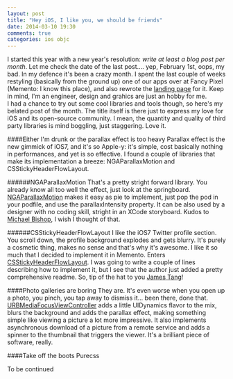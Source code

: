 ```yaml
---
layout: post
title: "Hey iOS, I like you, we should be friends"
date: 2014-03-10 19:30
comments: true
categories: ios objc
---
```

I started this year with a new year's resolution: _write at least a blog post per month_. Let me check the date of the last post.... yep, February 1st, oops, my bad. In my defence it's been a crazy month. I spent the last couple of weeks restyling (basically from the ground up) one of our apps over at Fancy Pixel (Memento: I know this place), and also rewrote the [landing page](http://memento.fancypixel.it) for it. Keep in mind, I'm an engineer, design and grahics are just an hobby for me.  
I had a chance to try out some cool libraries and tools though, so here's my belated post of the month. The title itself is there just to express my love for iOS and its open-source community. I mean, the quantity and quality of third party libraries is mind boggling, just staggering. Love it.  
<!-- More -->
####Either I'm drunk or the parallax effect is too heavy
Parallax effect is the new gimmick of iOS7, and it's so Apple-y: it's simple, cost basically nothing in performances, and yet is so effective. I found a couple of libraries that make its implementation a breeze: NGAParallaxMotion and CSStickyHeaderFlowLayout.  

######NGAParallaxMotion
That's a pretty stright forward library. You already know all too well the effect, just look at the springboard. [NGAParallaxMotion](https://github.com/michaeljbishop/NGAParallaxMotion) makes it easy as pie to implement, just pop the pod in your podfile, and use the parallaxIntensity property. It can be also used by a designer with no coding skill, stright in an XCode storyboard. Kudos to [Michael Bishop](https://github.com/michaeljbishop), I wish I thought of that.

######CSStickyHeaderFlowLayout
I like the iOS7 Twitter profile section. You scroll down, the profile background explodes and gets blurry. It's purely a cosmetic thing, makes no sense and that's why it's awesome. I like it so much that I decided to implement it in Memento. Enters [CSStickyHeaderFlowLayout](https://github.com/jamztang/CSStickyHeaderFlowLayout). I was going to write a couple of lines describing how to implement it, but I see that the author just added a pretty comprehensive readme. So, tip of the hat to you [James Tang](https://github.com/jamztang)!

####Photo galleries are boring
They are. It's even worse when you open up a photo, you pinch, you tap away to dismiss it... been there, done that. [URBMediaFocusViewController](https://github.com/u10int/URBMediaFocusViewController) adds a little UIDynamics flavor to the mix, blurs the background and adds the parallax effect, making something simple like viewing a picture a lot more impressive. It also implements asynchronous download of a picture from a remote service and adds a spinner to the thumbnail that triggers the viewer. It's a brilliant piece of software, really.


####Take off the boots
Purecss

To be continued